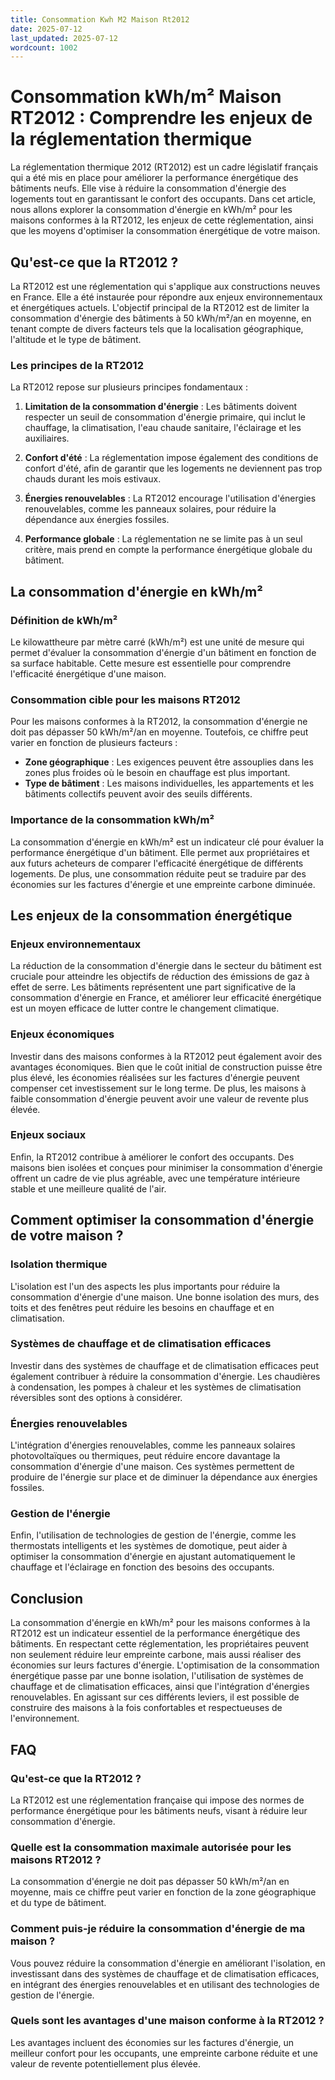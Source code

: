 ```yaml
---
title: Consommation Kwh M2 Maison Rt2012
date: 2025-07-12
last_updated: 2025-07-12
wordcount: 1002
---
```


# Consommation kWh/m² Maison RT2012 : Comprendre les enjeux de la réglementation thermique

La réglementation thermique 2012 (RT2012) est un cadre législatif français qui a été mis en place pour améliorer la performance énergétique des bâtiments neufs. Elle vise à réduire la consommation d'énergie des logements tout en garantissant le confort des occupants. Dans cet article, nous allons explorer la consommation d'énergie en kWh/m² pour les maisons conformes à la RT2012, les enjeux de cette réglementation, ainsi que les moyens d'optimiser la consommation énergétique de votre maison.

## Qu'est-ce que la RT2012 ?

La RT2012 est une réglementation qui s'applique aux constructions neuves en France. Elle a été instaurée pour répondre aux enjeux environnementaux et énergétiques actuels. L'objectif principal de la RT2012 est de limiter la consommation d'énergie des bâtiments à 50 kWh/m²/an en moyenne, en tenant compte de divers facteurs tels que la localisation géographique, l'altitude et le type de bâtiment.

### Les principes de la RT2012

La RT2012 repose sur plusieurs principes fondamentaux :

1. **Limitation de la consommation d'énergie** : Les bâtiments doivent respecter un seuil de consommation d'énergie primaire, qui inclut le chauffage, la climatisation, l'eau chaude sanitaire, l'éclairage et les auxiliaires.

2. **Confort d'été** : La réglementation impose également des conditions de confort d'été, afin de garantir que les logements ne deviennent pas trop chauds durant les mois estivaux.

3. **Énergies renouvelables** : La RT2012 encourage l'utilisation d'énergies renouvelables, comme les panneaux solaires, pour réduire la dépendance aux énergies fossiles.

4. **Performance globale** : La réglementation ne se limite pas à un seul critère, mais prend en compte la performance énergétique globale du bâtiment.

## La consommation d'énergie en kWh/m²

### Définition de kWh/m²

Le kilowattheure par mètre carré (kWh/m²) est une unité de mesure qui permet d'évaluer la consommation d'énergie d'un bâtiment en fonction de sa surface habitable. Cette mesure est essentielle pour comprendre l'efficacité énergétique d'une maison.

### Consommation cible pour les maisons RT2012

Pour les maisons conformes à la RT2012, la consommation d'énergie ne doit pas dépasser 50 kWh/m²/an en moyenne. Toutefois, ce chiffre peut varier en fonction de plusieurs facteurs :

- **Zone géographique** : Les exigences peuvent être assouplies dans les zones plus froides où le besoin en chauffage est plus important.
- **Type de bâtiment** : Les maisons individuelles, les appartements et les bâtiments collectifs peuvent avoir des seuils différents.

### Importance de la consommation kWh/m²

La consommation d'énergie en kWh/m² est un indicateur clé pour évaluer la performance énergétique d'un bâtiment. Elle permet aux propriétaires et aux futurs acheteurs de comparer l'efficacité énergétique de différents logements. De plus, une consommation réduite peut se traduire par des économies sur les factures d'énergie et une empreinte carbone diminuée.

## Les enjeux de la consommation énergétique

### Enjeux environnementaux

La réduction de la consommation d'énergie dans le secteur du bâtiment est cruciale pour atteindre les objectifs de réduction des émissions de gaz à effet de serre. Les bâtiments représentent une part significative de la consommation d'énergie en France, et améliorer leur efficacité énergétique est un moyen efficace de lutter contre le changement climatique.

### Enjeux économiques

Investir dans des maisons conformes à la RT2012 peut également avoir des avantages économiques. Bien que le coût initial de construction puisse être plus élevé, les économies réalisées sur les factures d'énergie peuvent compenser cet investissement sur le long terme. De plus, les maisons à faible consommation d'énergie peuvent avoir une valeur de revente plus élevée.

### Enjeux sociaux

Enfin, la RT2012 contribue à améliorer le confort des occupants. Des maisons bien isolées et conçues pour minimiser la consommation d'énergie offrent un cadre de vie plus agréable, avec une température intérieure stable et une meilleure qualité de l'air.

## Comment optimiser la consommation d'énergie de votre maison ?

### Isolation thermique

L'isolation est l'un des aspects les plus importants pour réduire la consommation d'énergie d'une maison. Une bonne isolation des murs, des toits et des fenêtres peut réduire les besoins en chauffage et en climatisation.

### Systèmes de chauffage et de climatisation efficaces

Investir dans des systèmes de chauffage et de climatisation efficaces peut également contribuer à réduire la consommation d'énergie. Les chaudières à condensation, les pompes à chaleur et les systèmes de climatisation réversibles sont des options à considérer.

### Énergies renouvelables

L'intégration d'énergies renouvelables, comme les panneaux solaires photovoltaïques ou thermiques, peut réduire encore davantage la consommation d'énergie d'une maison. Ces systèmes permettent de produire de l'énergie sur place et de diminuer la dépendance aux énergies fossiles.

### Gestion de l'énergie

Enfin, l'utilisation de technologies de gestion de l'énergie, comme les thermostats intelligents et les systèmes de domotique, peut aider à optimiser la consommation d'énergie en ajustant automatiquement le chauffage et l'éclairage en fonction des besoins des occupants.

## Conclusion

La consommation d'énergie en kWh/m² pour les maisons conformes à la RT2012 est un indicateur essentiel de la performance énergétique des bâtiments. En respectant cette réglementation, les propriétaires peuvent non seulement réduire leur empreinte carbone, mais aussi réaliser des économies sur leurs factures d'énergie. L'optimisation de la consommation énergétique passe par une bonne isolation, l'utilisation de systèmes de chauffage et de climatisation efficaces, ainsi que l'intégration d'énergies renouvelables. En agissant sur ces différents leviers, il est possible de construire des maisons à la fois confortables et respectueuses de l'environnement.

## FAQ

### Qu'est-ce que la RT2012 ?

La RT2012 est une réglementation française qui impose des normes de performance énergétique pour les bâtiments neufs, visant à réduire leur consommation d'énergie.

### Quelle est la consommation maximale autorisée pour les maisons RT2012 ?

La consommation d'énergie ne doit pas dépasser 50 kWh/m²/an en moyenne, mais ce chiffre peut varier en fonction de la zone géographique et du type de bâtiment.

### Comment puis-je réduire la consommation d'énergie de ma maison ?

Vous pouvez réduire la consommation d'énergie en améliorant l'isolation, en investissant dans des systèmes de chauffage et de climatisation efficaces, en intégrant des énergies renouvelables et en utilisant des technologies de gestion de l'énergie.

### Quels sont les avantages d'une maison conforme à la RT2012 ?

Les avantages incluent des économies sur les factures d'énergie, un meilleur confort pour les occupants, une empreinte carbone réduite et une valeur de revente potentiellement plus élevée.